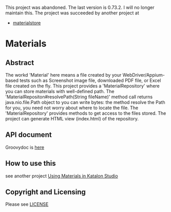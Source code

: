 This project was abandoned. The last version is 0.73.2. I will no longer maintain this. The project was succeeded by another project at

- [materialstore](https://github.com/kazurayam/materialstore)

# Materials

## Abstract

The workd 'Material' here means a file created by your WebDriver/Appium-based tests such as Screenshot image file, downloaded PDF file, or Excel file created on the fly. This project provides a 'MaterialRepository' where you can store materials with well-defined path. The 'MaterialRepositon#resolvePath(String fileName)' method call returns java.nio.file.Path object to you can write bytes: the method resolve the Path for you, you need not worry about where to locate the file. The 'MaterialRepository' provides methods to get access to the files stored. The project can generate HTML view (index.html) of the repository.

## API document

Groovydoc is [here](https://kazurayam.github.io/Materials/api/index.html)

## How to use this

see another project [Using Materials in Katalon Studio](https://github.com/kazurayam/UsingMaterialsInKatalonStudio)

## Copyright and Licensing

Please see [LICENSE](./LICENSE)
